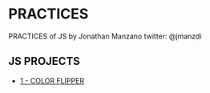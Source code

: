 

# PRACTICES

PRACTICES of JS by Jonathan Manzano twitter: @jmanzdi

## JS PROJECTS

- [1 - COLOR FLIPPER](https://jonathanmanzanodiaz.github.io/practice/JAVASCRIPT-PRACTICE/color-flipper)




